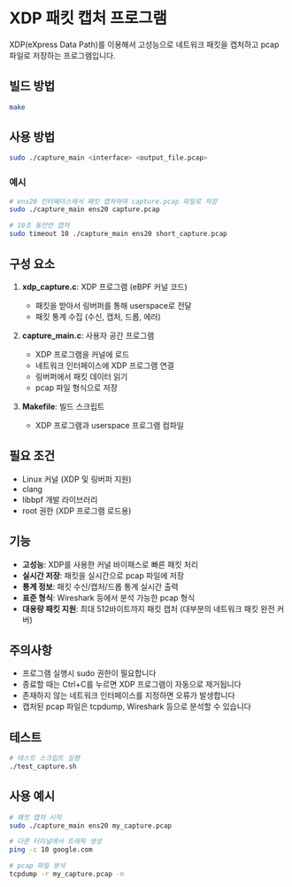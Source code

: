 # XDP 패킷 캡처 프로그램

XDP(eXpress Data Path)를 이용해서 고성능으로 네트워크 패킷을 캡처하고 pcap 파일로 저장하는 프로그램입니다.

## 빌드 방법

```bash
make
```

## 사용 방법

```bash
sudo ./capture_main <interface> <output_file.pcap>
```

### 예시

```bash
# ens20 인터페이스에서 패킷 캡처하여 capture.pcap 파일로 저장
sudo ./capture_main ens20 capture.pcap

# 10초 동안만 캡처
sudo timeout 10 ./capture_main ens20 short_capture.pcap
```

## 구성 요소

1. **xdp_capture.c**: XDP 프로그램 (eBPF 커널 코드)
   - 패킷을 받아서 링버퍼를 통해 userspace로 전달
   - 패킷 통계 수집 (수신, 캡처, 드롭, 에러)

2. **capture_main.c**: 사용자 공간 프로그램
   - XDP 프로그램을 커널에 로드
   - 네트워크 인터페이스에 XDP 프로그램 연결
   - 링버퍼에서 패킷 데이터 읽기
   - pcap 파일 형식으로 저장

3. **Makefile**: 빌드 스크립트
   - XDP 프로그램과 userspace 프로그램 컴파일

## 필요 조건

- Linux 커널 (XDP 및 링버퍼 지원)
- clang
- libbpf 개발 라이브러리
- root 권한 (XDP 프로그램 로드용)

## 기능

- **고성능**: XDP를 사용한 커널 바이패스로 빠른 패킷 처리
- **실시간 저장**: 패킷을 실시간으로 pcap 파일에 저장
- **통계 정보**: 패킷 수신/캡처/드롭 통계 실시간 출력
- **표준 형식**: Wireshark 등에서 분석 가능한 pcap 형식
- **대용량 패킷 지원**: 최대 512바이트까지 패킷 캡처 (대부분의 네트워크 패킷 완전 커버)

## 주의사항

- 프로그램 실행시 sudo 권한이 필요합니다
- 종료할 때는 Ctrl+C를 누르면 XDP 프로그램이 자동으로 제거됩니다
- 존재하지 않는 네트워크 인터페이스를 지정하면 오류가 발생합니다
- 캡처된 pcap 파일은 tcpdump, Wireshark 등으로 분석할 수 있습니다

## 테스트

```bash
# 테스트 스크립트 실행
./test_capture.sh
```

## 사용 예시

```bash
# 패킷 캡처 시작
sudo ./capture_main ens20 my_capture.pcap

# 다른 터미널에서 트래픽 생성
ping -c 10 google.com

# pcap 파일 분석
tcpdump -r my_capture.pcap -n
```